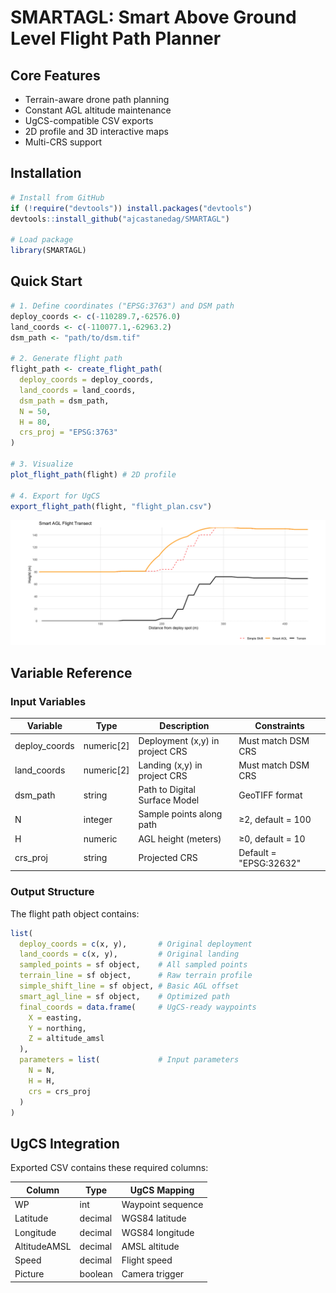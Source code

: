 # SMARTAGL: Smart Above Ground Level Flight Path Planner

## Core Features

* Terrain-aware drone path planning
* Constant AGL altitude maintenance
* UgCS-compatible CSV exports
* 2D profile and 3D interactive maps
* Multi-CRS support

## Installation

```r
# Install from GitHub
if (!require("devtools")) install.packages("devtools")
devtools::install_github("ajcastanedag/SMARTAGL")

# Load package
library(SMARTAGL)
```

## Quick Start

```r
# 1. Define coordinates ("EPSG:3763") and DSM path 
deploy_coords <- c(-110289.7,-62576.0)
land_coords <- c(-110077.1,-62963.2)
dsm_path <- "path/to/dsm.tif"

# 2. Generate flight path 
flight_path <- create_flight_path(
  deploy_coords = deploy_coords,
  land_coords = land_coords,
  dsm_path = dsm_path,
  N = 50,
  H = 80,
  crs_proj = "EPSG:3763"
)

# 3. Visualize
plot_flight_path(flight) # 2D profile

# 4. Export for UgCS
export_flight_path(flight, "flight_plan.csv")
```

![SMARTAGL Visualization](Sample/profile.png)

## Variable Reference

### Input Variables

| Variable       | Type        | Description                     | Constraints            |
| -------------- | ----------- | ------------------------------- | ---------------------- |
| deploy\_coords | numeric\[2] | Deployment (x,y) in project CRS | Must match DSM CRS     |
| land\_coords   | numeric\[2] | Landing (x,y) in project CRS    | Must match DSM CRS     |
| dsm\_path      | string      | Path to Digital Surface Model   | GeoTIFF format         |
| N              | integer     | Sample points along path        | ≥2, default = 100      |
| H              | numeric     | AGL height (meters)             | ≥0, default = 10       |
| crs\_proj      | string      | Projected CRS                   | Default = "EPSG:32632" |

### Output Structure

The flight path object contains:

```r
list(
  deploy_coords = c(x, y),       # Original deployment
  land_coords = c(x, y),         # Original landing
  sampled_points = sf object,    # All sampled points
  terrain_line = sf object,      # Raw terrain profile
  simple_shift_line = sf object, # Basic AGL offset
  smart_agl_line = sf object,    # Optimized path
  final_coords = data.frame(     # UgCS-ready waypoints
    X = easting,
    Y = northing,
    Z = altitude_amsl
  ),
  parameters = list(             # Input parameters
    N = N,
    H = H,
    crs = crs_proj
  )
)
```

## UgCS Integration

Exported CSV contains these required columns:

| Column       | Type    | UgCS Mapping      |
| ------------ | ------- | ----------------- |
| WP           | int     | Waypoint sequence |
| Latitude     | decimal | WGS84 latitude    |
| Longitude    | decimal | WGS84 longitude   |
| AltitudeAMSL | decimal | AMSL altitude     |
| Speed        | decimal | Flight speed      |
| Picture      | boolean | Camera trigger    |
